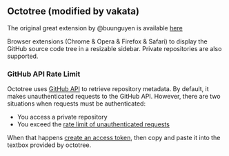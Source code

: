 ## Octotree (modified by vakata)

The original great extension by @buunguyen is available [here](https://github.com/buunguyen/octotree)

Browser extensions (Chrome & Opera & Firefox & Safari) to display the GitHub source code tree in a resizable sidebar. Private repositories are also supported.

### GitHub API Rate Limit
Octotree uses [GitHub API](https://developer.github.com/v3/) to retrieve repository metadata. By default, it makes unauthenticated requests to the GitHub API. However, there are two situations when requests must be authenticated:

* You access a private repository
* You exceed the [rate limit of unauthenticated requests](https://developer.github.com/v3/#rate-limiting)

When that happens [create an access token](https://github.com/settings/tokens/new), then copy and paste it into the textbox provided by octotree.
